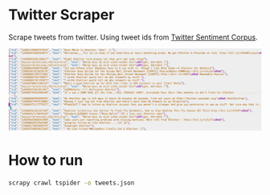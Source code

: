 # Twitter Scraper


Scrape tweets from twitter. Using tweet ids from [Twitter Sentiment Corpus](http://www.sananalytics.com/lab/twitter-sentiment/).

![](/tweets_json.png)

# How to run


```bash
scrapy crawl tspider -o tweets.json
```
